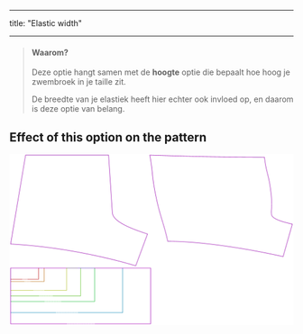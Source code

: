 - - -
title: "Elastic width"
- - -

> #### Waarom?
> 
> Deze optie hangt samen met de **hoogte** optie die bepaalt hoe hoog je zwembroek in je taille zit.
> 
> De breedte van je elastiek heeft hier echter ook invloed op, en daarom is deze optie van belang.

## Effect of this option on the pattern

![This image shows the effect of this option by superimposing several variants that have a different value for this option](shin_elasticwidth_sample.svg "Effect of this option on the pattern")
